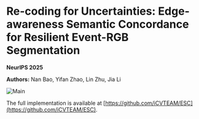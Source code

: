 # Re-coding for Uncertainties: Edge-awareness Semantic Concordance for Resilient Event-RGB Segmentation 

**NeurIPS 2025**

**Authors:** Nan Bao, Yifan Zhao, Lin Zhu, Jia Li

![Main](https://github.com/iCVTEAM/ESC/blob/master/figs/Main.png)

The full implementation is available at [https://github.com/iCVTEAM/ESC](https://github.com/iCVTEAM/ESC).
